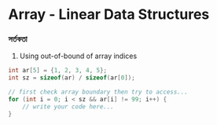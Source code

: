 # Array - Linear Data Structures

### সর্তকতা 

1. Using out-of-bound of array indices

```c++
int ar[5] = {1, 2, 3, 4, 5};
int sz = sizeof(ar) / sizeof(ar[0]);

// first check array boundary then try to access...
for (int i = 0; i < sz && ar[i] != 99; i++) {
    // write your code here...
}
```